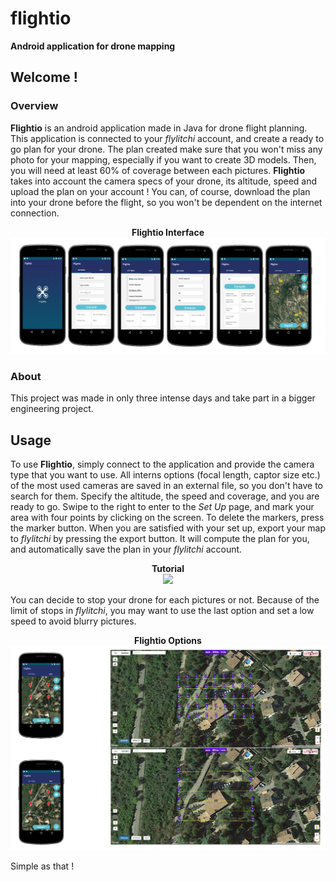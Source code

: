 # flightio

**Android application for drone mapping**


## Welcome !

### Overview

**Flightio** is an android application made in Java for drone flight planning. This application is connected to your *flylitchi* account, and create a ready to go plan for your drone. The plan created make sure that you won't miss any photo for your mapping, especially if you want to create 3D models. Then, you will need at least 60% of coverage between each pictures. **Flightio** takes into account the camera specs of your drone, its altitude, speed and upload the plan on your account ! You can, of course, download the plan into your drone before the flight, so you won't be dependent on the internet connection.

<p align="center">
  <b>Flightio Interface</b><br>
  <img src="img/flightio.PNG">
  <br>
</p>

### About

This project was made in only three intense days and take part in a bigger engineering project. 

## Usage

To use **Flightio**, simply connect to the application and provide the camera type that you want to use. All interns options (focal length, captor size etc.) of the most used cameras are saved in an external file, so you don't have to search for them. Specify the altitude, the speed and coverage, and you are ready to go. Swipe to the right to enter to the *Set Up* page, and mark your area with four points by clicking on the screen. To delete the markers, press the marker button.
When you are satisfied with your set up, export your map to *flylitchi* by pressing the export button. It will compute the plan for you, and automatically save the plan in your *flylitchi* account.


<p align="center">
  <b>Tutorial</b><br>
  <img src="img/flightio.gif">
  <br>
</p>

You can decide to stop your drone for each pictures or not. Because of the limit of stops in *flylitchi*, you may want to use the last option and set a low speed to avoid blurry pictures.

<p align="center">
  <b>Flightio Options</b><br>
  <img src="img/flightio_big.PNG">
  <br>
</p>

Simple as that !



